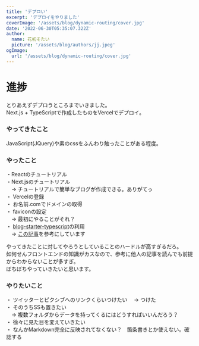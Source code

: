 ```yaml
---
title: 'デプロい'
excerpt: 'デプロイをやりました'
coverImage: '/assets/blog/dynamic-routing/cover.jpg'
date: '2022-06-30T05:35:07.322Z'
author:
  name: 花初そたい
  picture: '/assets/blog/authors/jj.jpeg'
ogImage:
  url: '/assets/blog/dynamic-routing/cover.jpg'
---
```

# 進捗
とりあえずデプロうところまでいきました。  
Next.js + TypeScriptで作成したものをVercelでデプロイ。  

### やってきたこと
JavaScript(JQuery)や素のcssをふんわり触ったことがある程度。

### やったこと
・Reactのチュートリアル  
・Next.jsのチュートリアル  
　→ チュートリアルで簡単なブログが作成できる。ありがてっ  
・ Vercelの登録  
・ お名前.comでドメインの取得  
・ faviconの設定  
　→ 最初にやることがそれ？  
・ [blog-starter-typescript](https://github.com/vercel/next.js/tree/canary/examples/blog-starter-typescript)の利用  
　→ [この記事](https://panda-program.com/posts/from-gatsby-to-nextjs)を参考にしています  

やってきたことに対してやろうとしていることのハードルが高すぎるだろ。  
如何せんフロントエンドの知識がカスなので、参考に他人の記事を読んでも前提からわからないことが多すぎ。  
ぼちぼちやっていきたいと思います。

### やりたいこと
・ ツイッターとピクシブへのリンクくらいつけたい
　→ つけた  
・ そのうちSSも置きたい  
　→ 複数フォルダからデータを持ってくるにはどうすればいいんだろう？  
・ 徐々に見た目を変えていきたい  
・ なんかMarkdown完全に反映されてなくない？　箇条書きとか使えない。確認する
